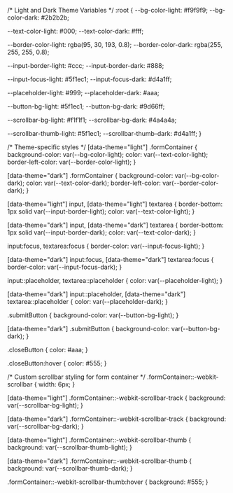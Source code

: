 /* Light and Dark Theme Variables */
:root {
  --bg-color-light: #f9f9f9;
  --bg-color-dark: #2b2b2b;
  
  --text-color-light: #000;
  --text-color-dark: #fff;
  
  --border-color-light: rgba(95, 30, 193, 0.8);
  --border-color-dark: rgba(255, 255, 255, 0.8);
  
  --input-border-light: #ccc;
  --input-border-dark: #888;
  
  --input-focus-light: #5f1ec1;
  --input-focus-dark: #d4a1ff;
  
  --placeholder-light: #999;
  --placeholder-dark: #aaa;
  
  --button-bg-light: #5f1ec1;
  --button-bg-dark: #9d66ff;
  
  --scrollbar-bg-light: #f1f1f1;
  --scrollbar-bg-dark: #4a4a4a;
  
  --scrollbar-thumb-light: #5f1ec1;
  --scrollbar-thumb-dark: #d4a1ff;
}

/* Theme-specific styles */
[data-theme="light"] .formContainer {
  background-color: var(--bg-color-light);
  color: var(--text-color-light);
  border-left-color: var(--border-color-light);
}

[data-theme="dark"] .formContainer {
  background-color: var(--bg-color-dark);
  color: var(--text-color-dark);
  border-left-color: var(--border-color-dark);
}

[data-theme="light"] input, [data-theme="light"] textarea {
  border-bottom: 1px solid var(--input-border-light);
  color: var(--text-color-light);
}

[data-theme="dark"] input, [data-theme="dark"] textarea {
  border-bottom: 1px solid var(--input-border-dark);
  color: var(--text-color-dark);
}

input:focus, textarea:focus {
  border-color: var(--input-focus-light);
}

[data-theme="dark"] input:focus, [data-theme="dark"] textarea:focus {
  border-color: var(--input-focus-dark);
}

input::placeholder, textarea::placeholder {
  color: var(--placeholder-light);
}

[data-theme="dark"] input::placeholder, [data-theme="dark"] textarea::placeholder {
  color: var(--placeholder-dark);
}

.submitButton {
  background-color: var(--button-bg-light);
}

[data-theme="dark"] .submitButton {
  background-color: var(--button-bg-dark);
}

.closeButton {
  color: #aaa;
}

.closeButton:hover {
  color: #555;
}

/* Custom scrollbar styling for form container */
.formContainer::-webkit-scrollbar {
  width: 6px;
}

[data-theme="light"] .formContainer::-webkit-scrollbar-track {
  background: var(--scrollbar-bg-light);
}

[data-theme="dark"] .formContainer::-webkit-scrollbar-track {
  background: var(--scrollbar-bg-dark);
}

[data-theme="light"] .formContainer::-webkit-scrollbar-thumb {
  background: var(--scrollbar-thumb-light);
}

[data-theme="dark"] .formContainer::-webkit-scrollbar-thumb {
  background: var(--scrollbar-thumb-dark);
}

.formContainer::-webkit-scrollbar-thumb:hover {
  background: #555;
}
